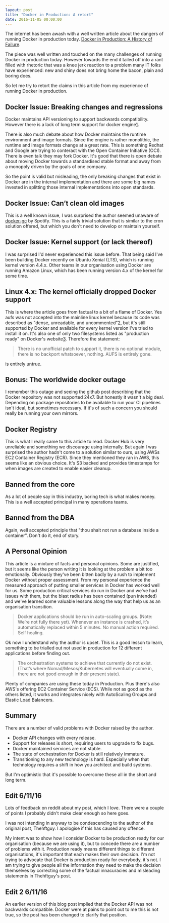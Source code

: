 ```yaml
---
layout: post
title: "Docker in Production: A retort"
date: 2016-11-05 00:00:00
---
```


The internet has been awash with a well written article about the dangers of running Docker in production today. [Docker in Production: A History of Failure](https://thehftguy.wordpress.com/2016/11/01/docker-in-production-an-history-of-failure/).

The piece was well written and touched on the many challenges of running Docker in production today. However towards the end it tailed off into a rant filled with rhetoric that was a knee jerk reaction to a problem many IT folks have experienced: new and shiny does not bring home the bacon, plain and boring does.

So let me try to retort the claims in this article from my experience of running Docker in production.

## Docker Issue: Breaking changes and regressions

Docker maintains API versioning to support backwards compatibility. However there is a lack of long term support for docker engine[1].

There is also much debate about how Docker maintains the runtime environment and image formats. Since the engine is rather monolithic, the runtime and image formats change at a great rate. This is something Redhat and Google are trying to conteract with the Open Container Initiative (OCI). There is even talk they may fork Docker.
It's good that there is open debate about moving Docker towards a standardised stable format and away from a monopoly driven by the goals of one company.

So the point is valid but misleading, the only breaking changes that exist in Docker are in the internal implementation and there are some big names invested in splitting those internal implementations into open standards.

## Docker Issue: Can’t clean old images

This is a well known issue, I was surprised the author seemed unaware of [docker-gc](https://github.com/spotify/docker-gc) by Spotify. This is a fairly trivial solution that is similar to the cron solution offered, but which you don't need to develop or maintain yourself.

## Docker Issue: Kernel support (or lack thereof)

I was surprised I'd never experienced this issue before. That being said I've been building Docker recently on Ubuntu Xenial (LTS), which is running kernel version 4.4.x. Other teams in our organisation using Docker are running Amazon Linux, which has been running version 4.x of the kernel for some time.

## Linux 4.x: The kernel officially dropped Docker support

This is where the article goes from factual to a bit of a flame of Docker. Yes aufs was not accepted into the mainline linux kernel because its code was described as "dense, unreadable, and uncommented"[2], but it's still supported by Docker and available for every kernel version I've tried to install it on. It's also one of only two filesystems listed as "production ready" on Docker's website[3]. Therefore the statement:

> There is no unofficial patch to support it, there is no optional module, there is no backport whatsoever, nothing. AUFS is entirely gone.

is entirely untrue.

## Bonus: The worldwide docker outage

I remember this outage and seeing the github post describing that the Docker repository was not supported 24x7. But honestly it wasn't a big deal. Depending on package repositories to be available to run your CI pipelines isn't ideal, but sometimes necessary. If it's of such a concern you should really be running your own mirrors.

## Docker Registry

This is what I really came to this article to read. Docker Hub is very unreliable and something we discourage using internally. But again I was surprised the author hadn't come to a solution similar to ours, using AWSs EC2 Container Registry (ECR). Since they mentioned they ran in AWS, this seems like an obvious choice. It's S3 backed and provides timestamps for when images are created to enable easier cleanup.

## Banned from the core

As a lot of people say in this industry, boring tech is what makes money. This is a well accepted principal in many operations teams.

## Banned from the DBA

Again, well accepted principle that "thou shalt not run a database inside a container". Don't do it, end of story.

## A Personal Opinion

This article is a mixture of facts and personal opinions. Some are justified, but it seems like the person writing it is looking at the problem a bit too emotionally. Obviously they've been bitten badly by a rush to implement Docker without proper assessment. From my personal experience the measured approach of putting smaller services in Docker has worked well for us. Some production critical services do run in Docker and we've had issues with them, but the blast radius has been contained (pun intended) and we've learned some valuable lessons along the way that help us as an organisation transition.

> Docker applications should be run in auto-scaling groups. (Note: We’re not fully there yet).
> Whenever an instance is crashed, it’s automatically replaced within 5 minutes. No manual action required. Self healing.

Ok now I understand why the author is upset. This is a good lesson to learn, something to be trialled out not used in production for 12 different applications before finding out.

> The orchestration systems to achieve that currently do not exist. (That’s where Nomad/Mesos/Kubernetes will eventually come in, there are not good enough in their present state).

Plenty of companies are using these today in Production. Plus there's also AWS's offering EC2 Container Service (ECS). While not as good as the others listed, it works and integrates nicely with AutoScaling Groups and Elastic Load Balancers.

## Summary

There are a number of valid problems with Docker raised by the author.

- Docker API changes with every release.
- Support for releases is short, requiring users to upgrade to fix bugs.
- Docker maintained services are not stable.
- The state of orchestration for Docker is still relatively immature.
- Transitioning to any new technology is hard. Especially when that technology requires a shift in how you architect and build systems.

But I'm optimistic that it's possible to overcome these all in the short and long term.

## Edit 6/11/16

Lots of feedback on reddit about my post, which I love. There were a couple of points I probably didn't make clear enough so here goes.

I was not intending in anyway to be condescending to the author of the original post, Thehftguy. I apologise if this has caused any offence.

My intent was to show how I consider Docker to be production ready for our organisation (because we are using it), but to concede there are a number of problems with it. Production ready means different things to different organisations, it's important that each makes their own decision. I'm not trying to advocate that Docker is production ready for everybody, it's not. I am trying to give people all the information they need to make the decision themselves by correcting some of the factual innacuracies and misleading statements in Thehftguy's post.

## Edit 2 6/11/16

An earlier version of this blog post implied that the Docker API was not backwards compatible. Docker were at pains to point out to me this is not true, so the post has been changed to clarify that position.

[1]: https://github.com/docker/docker/issues/20424
[2]: https://lwn.net/Articles/327738/
[3]: https://docs.docker.com/engine/userguide/storagedriver/selectadriver/
